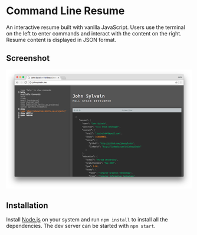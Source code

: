 # Command Line Resume

An interactive resume built with vanilla JavaScript.  Users use the terminal on the left to enter commands and interact with the content on the right.  Resume content is displayed in JSON format.

## Screenshot

![alt text](./screenshot.png "screenshot")

## Installation

Install [Node.js](http://nodejs.org) on your system and run `npm install` to install all the dependencies.  The dev server can be started with `npm start`.